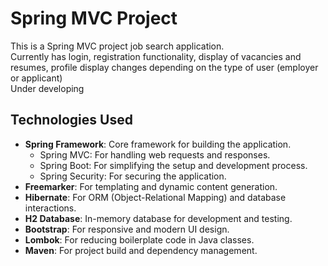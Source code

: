 # Spring MVC Project

This is a Spring MVC project job search application.   
Currently has login, registration functionality, display of vacancies and resumes, profile display changes depending on the type of user (employer or applicant)  
Under developing  

## Technologies Used

- **Spring Framework**: Core framework for building the application.
  - Spring MVC: For handling web requests and responses.
  - Spring Boot: For simplifying the setup and development process.
  - Spring Security: For securing the application.
- **Freemarker**: For templating and dynamic content generation.
- **Hibernate**: For ORM (Object-Relational Mapping) and database interactions.
- **H2 Database**: In-memory database for development and testing.
- **Bootstrap**: For responsive and modern UI design.
- **Lombok**: For reducing boilerplate code in Java classes.
- **Maven**: For project build and dependency management.
